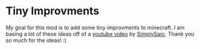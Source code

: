 # Tiny Improvments
My goal for this mod is to add some tiny improvments to minecraft. I am basing a lot of these ideas off of a [youtube video](https://www.youtube.com/watch?v=NSsac8V3BpA) by 
[SimplySarc](https://www.youtube.com/channel/UCI4Ppudb5EGHNpIYQPVpKdw). Thank you so much for the ideas! :)